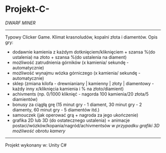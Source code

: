 # Projekt-C-

_DWARF MINER_

---

Typowy Clicker Game. Klimat krasnoludów, kopalni złota i diamentów.
Opis gry:
* dodawnie kamienia z każdym dotknięciem/kliknięciem + szansa %(do ustalenia) na złoto + szansa %(do ustalenia na diament)
* możliwość zatrudnienia górników (x kamienia/ sekundę - automatycznie)
* możliwość wynajmu wózka górniczego (x kamienia/ sekundę - automatycznie)
* sklep (zmiana kilofa - drewnianiany | kamienny | złoty | diamentowy - każdy inny x/kliknięcia kamienia i % na złoto/diamient)
* achivments (np. 0/1000 kliknięć - nagorda 100 kamienia/20 złota/5 diamientów)
* bonusy za ciągłą grę (15 minut gry - 1 diament, 30 minut gry - 2 diamenty, 60 minut gry - 5 diamentów itd.)
* samouczek (jak operować grą + nagroda za jego ukończenie)
* grafika 2D lub 3D (do ostatecznego ustalenia) = animacje postaci/wózków/kopania/nagród/achivmentsów
_w przypadku grafiki 3D możliwość obrotu kamery_

---

Projekt wykonany w: Unity C#
